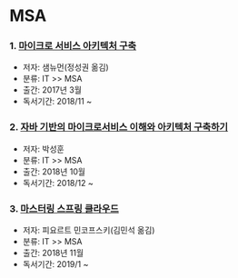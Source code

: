 # MSA


### 1. [마이크로 서비스 아키텍처 구축](https://github.com/jukyellow/book-read-note/edit/master/02_IT_MSA/README.md)  
- 저자: 샘뉴먼(정성권 옮김)
- 분류: IT >> MSA
- 출간: 2017년 3월
- 독서기간: 2018/11 ~

### 2. [자바 기반의 마이크로서비스 이해와 아키텍처 구축하기](https://github.com/jukyellow/book-read-note/edit/master/02_IT_MSA/README.md)  
- 저자: 박성훈
- 분류: IT >> MSA
- 출간: 2018년 10월
- 독서기간: 2018/12 ~

### 3. [마스터링 스프링 클라우드](https://github.com/jukyellow/book-read-note/edit/master/02_IT_MSA/README.md)  
- 저자: 피요르트 민코프스키(김민석 옮김)
- 분류: IT >> MSA
- 출간: 2018년 11월
- 독서기간: 2019/1 ~



